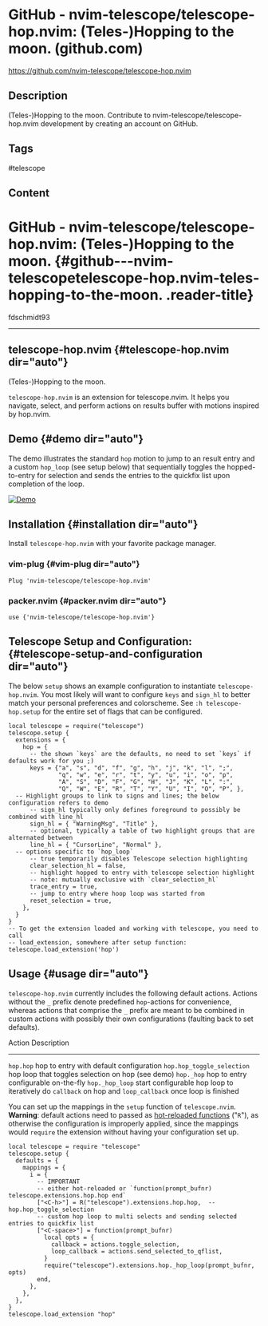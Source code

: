 # GitHub - nvim-telescope/telescope-hop.nvim: (Teles-)Hopping to the moon. (github.com)

<https://github.com/nvim-telescope/telescope-hop.nvim>

## Description

(Teles-)Hopping to the moon. Contribute to nvim-telescope/telescope-hop.nvim development by creating an account on GitHub.

## Tags

#telescope

## Content

GitHub - nvim-telescope/telescope-hop.nvim: (Teles-)Hopping to the moon. {#github---nvim-telescopetelescope-hop.nvim-teles-hopping-to-the-moon. .reader-title}
========================================================================

fdschmidt93

------------------------------------------------------------------------

telescope-hop.nvim {#telescope-hop.nvim dir="auto"}
------------------

(Teles-)Hopping to the moon.

`telescope-hop.nvim` is an extension for telescope.nvim. It helps you navigate, select, and perform actions on results buffer with motions inspired by hop.nvim.

Demo {#demo dir="auto"}
----

The demo illustrates the standard `hop` motion to jump to an result entry and a custom `hop_loop` (see setup below) that sequentially toggles the hopped-to-entry for selection and sends the entries to the quickfix list upon completion of the loop.

[![Demo](https://github.com/nvim-telescope/telescope-hop.nvim/raw/master/media/hop-demo.gif)](https://github.com/nvim-telescope/telescope-hop.nvim/blob/master/media/hop-demo.gif)

Installation {#installation dir="auto"}
------------

Install `telescope-hop.nvim` with your favorite package manager.

### vim-plug {#vim-plug dir="auto"}

    Plug 'nvim-telescope/telescope-hop.nvim'

### packer.nvim {#packer.nvim dir="auto"}

    use {'nvim-telescope/telescope-hop.nvim'}

Telescope Setup and Configuration: {#telescope-setup-and-configuration dir="auto"}
----------------------------------

The below `setup` shows an example configuration to instantiate `telescope-hop.nvim`. You most likely will want to configure `keys` and `sign_hl` to better match your personal preferences and colorscheme. See `:h telescope-hop.setup` for the entire set of flags that can be configured.

    local telescope = require("telescope")
    telescope.setup {
      extensions = {
        hop = {
          -- the shown `keys` are the defaults, no need to set `keys` if defaults work for you ;)
          keys = {"a", "s", "d", "f", "g", "h", "j", "k", "l", ";",
                  "q", "w", "e", "r", "t", "y", "u", "i", "o", "p",
                  "A", "S", "D", "F", "G", "H", "J", "K", "L", ":",
                  "Q", "W", "E", "R", "T", "Y", "U", "I", "O", "P", },
      -- Highlight groups to link to signs and lines; the below configuration refers to demo
          -- sign_hl typically only defines foreground to possibly be combined with line_hl
          sign_hl = { "WarningMsg", "Title" },
          -- optional, typically a table of two highlight groups that are alternated between
          line_hl = { "CursorLine", "Normal" },
      -- options specific to `hop_loop`
          -- true temporarily disables Telescope selection highlighting
          clear_selection_hl = false,
          -- highlight hopped to entry with telescope selection highlight
          -- note: mutually exclusive with `clear_selection_hl`
          trace_entry = true,
          -- jump to entry where hoop loop was started from
          reset_selection = true,
        },
      }
    }
    -- To get the extension loaded and working with telescope, you need to call
    -- load_extension, somewhere after setup function:
    telescope.load_extension('hop')

Usage {#usage dir="auto"}
-----

`telescope-hop.nvim` currently includes the following default actions. Actions without the `_` prefix denote predefined `hop`-actions for convenience, whereas actions that comprise the `_` prefix are meant to be combined in custom actions with possibly their own configurations (faulting back to set defaults).

  Action                       Description
  ---------------------------- -----------------------------------------------------------------------------------------------------------
  `hop.hop`                    hop to entry with default configuration
  `hop.hop_toggle_selection`   hop loop that toggles selection on hop (see demo)
  `hop._hop`                   hop to entry configurable on-the-fly
  `hop._hop_loop`              start configurable hop loop to iteratively do `callback` on hop and `loop_callback` once loop is finished

You can set up the mappings in the `setup` function of `telescope.nvim`. **Warning**: default actions need to passed as [hot-reloaded functions](https://github.com/tjdevries/config_manager/blob/b9490fe7eb47e2bf21e828474787d8b8e8ed5314/xdg_config/nvim/lua/tj/globals.lua#L6) (\"`R`\"), as otherwise the configuration is improperly applied, since the mappings would `require` the extension without having your configuration set up.

    local telescope = require "telescope"
    telescope.setup {
      defaults = {
        mappings = {
          i = {
            -- IMPORTANT
            -- either hot-reloaded or `function(prompt_bufnr) telescope.extensions.hop.hop end`
            ["<C-h>"] = R("telescope").extensions.hop.hop,  -- hop.hop_toggle_selection
            -- custom hop loop to multi selects and sending selected entries to quickfix list 
            ["<C-space>"] = function(prompt_bufnr)
              local opts = {
                callback = actions.toggle_selection,
                loop_callback = actions.send_selected_to_qflist,
              }
              require("telescope").extensions.hop._hop_loop(prompt_bufnr, opts)
            end,
          },
        },
      },
    }
    telescope.load_extension "hop"
